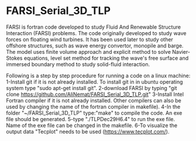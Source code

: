 # FARSI_Serial_3D_TLP
FARSI is fortran code developed to study Fluid And Renewable Structure Interaction (FARSI) problems. The code originally developed to study wave forces on floating wind turbines. It has been used later to study other offshore structures, such as wave energy convertor, monopile and barge. The model uses finite volume approach and explicit method to solve Navier-Stokes equations, level set method for tracking the wave's free surface and immersed boundary method to study solid-fluid interaction.


Following is a step by step procedure for running a code on a linux machine:
1-Install git if it is not already installed. To install git in in ubuntu operating system type "sudo apt-get install git".
2-download FARSI by typing "git clone https://github.com/AliNemat/FARSI_Serial_3D_TLP.git"
3-Install Intel Fortran compiler if it is not already installed. Other compilers can also be used by changing the name of the fortran compiler in makefile).
4-In the folder "~/FARSI_Serial_3D_TLP" type:"make" to compile the code. An exe file should be generated.
5-type "./TLPDec29H6.4" to run the exe file. Name of the exe file can be changed in the makefile.
6-To visualize the output data "Tecplot" needs to be used (https://www.tecplot.com/).
